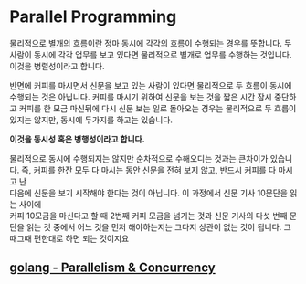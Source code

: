 # Parallel Programming 

물리적으로 별개의 흐름이란 정마 동시에 각각의 흐름이 수행되는 경우를 뜻합니다. 
두 사람이 동시에 각각 업무를 보고 있다면 물리적으로 별개로 업무를 수행하는 것입니다. 
이것을 병렬성이라고 합니다. 

반면에 커피를 마시면서 신문을 보고 있는 사람이 있다면 물리적으로 두 흐름이 동시에 수행되는 것은 
아닙니다. 커피를 마시기 위하여 신문을 보는 것을 짧은 시간 잠시 중단하고 커피를 한 모금 마신뒤에 
다시 신문 보는 일로 돌아오는 경우는 물리적으로 두 흐름이 있지는 않지만, 동시에 두가지를 하고는 있습니다.   

**이것을 동시성 혹은 병행성이라고 합니다.**  

물리적으로 동시에 수행되지는 않지만 순차적으로 수해오디는 것과는 큰차이가 있습니다.
즉, 커피를 한잔 모두 다 마시는 동안 신문을 전혀 보지 않고, 반드시 커피를 다 마시고 난  
다음에 신문을 보기 시작해야 한다는 것이 아닙니다. 이 과정에서 신문 기사 10문단을 읽는 사이에  
커피 10모금을 마신다고 할 때 2번째 커피 모금을 넘기는 것과 신문 기사의 다섯 번째 문단을 읽는 것 
중에서 어느 것을 먼저 해야하는지는 그다지 상관이 없는 것이 됩니다. 그때그때 편한대로 하면 되는 것이지요 

## [golang - Parallelism & Concurrency]()
